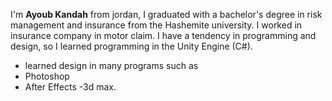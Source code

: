 I'm **Ayoub Kandah** from jordan, I graduated with a bachelor's degree in risk management and insurance from the Hashemite university.
I worked in insurance company in motor claim.
I have a tendency in programming and design, so I learned programming in the Unity Engine (C#).
- learned design in many programs such as
- Photoshop
- After Effects
 -3d max.
